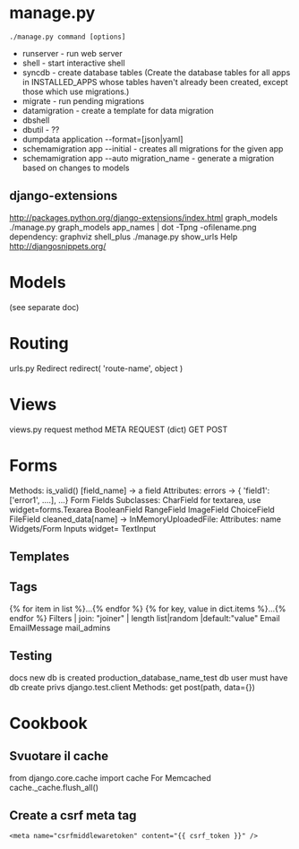 # manage.py
    ./manage.py command [options]
* runserver - run web server
* shell - start interactive shell
* syncdb - create database tables (Create the database tables for all apps in INSTALLED_APPS whose tables haven't already been created, except those which use migrations.)
* migrate - run pending migrations
* datamigration - create a template for data migration
* dbshell
* dbutil - ??
* dumpdata application --format=[json|yaml]
* schemamigration app --initial - creates all migrations for the given app
* schemamigration app --auto migration_name - generate a migration based on changes to models

## django-extensions
http://packages.python.org/django-extensions/index.html
graph_models
./manage.py graph_models app_names | dot -Tpng -ofilename.png
dependency: graphviz
shell_plus
./manage.py show_urls
Help
http://djangosnippets.org/

# Models
(see separate doc)
# Routing
urls.py
Redirect
redirect( 'route-name', object )
# Views
views.py
request
method
META
REQUEST (dict)
GET
POST
# Forms
Methods:
is_valid()
[field_name] -> a field
Attributes:
errors -> { 'field1': ['error1', ....], ...}
Form Fields
Subclasses:
CharField
for textarea, use widget=forms.Texarea
BooleanField
RangeField
ImageField
ChoiceField
FileField
cleaned_data[name] -> InMemoryUploadedFile:
Attributes:
name
Widgets/Form Inputs
widget=
TextInput

## Templates

## Tags
{% for item in list %}...{% endfor %}
{% for key, value in dict.items %}...{% endfor %}
Filters
| join: "joiner"
| length
list|random
|default:"value"
Email
EmailMessage
mail_admins

## Testing
docs
new db is created production_database_name_test
db user must have db create privs
django.test.client
Methods:
get
post(path, data={})
# Cookbook
## Svuotare il cache
from django.core.cache import cache
For Memcached
    cache._cache.flush_all()

## Create a csrf meta tag
    <meta name="csrfmiddlewaretoken" content="{{ csrf_token }}" />
